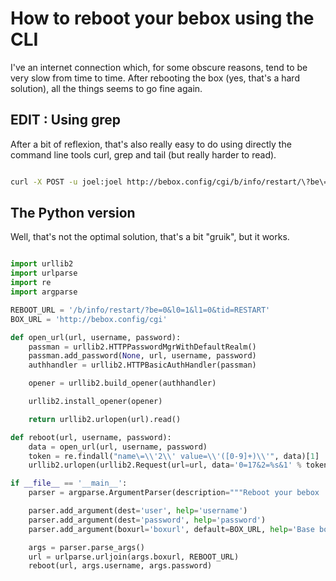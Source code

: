 # How to reboot your bebox using the CLI


I've an internet connection which, for some obscure reasons, tend to be
very slow from time to time. After rebooting the box (yes, that's a hard
solution), all the things seems to go fine again.

## EDIT : Using grep

After a bit of reflexion, that's also really easy to do using directly
the command line tools curl, grep and tail (but really harder to
read).

```bash

curl -X POST -u joel:joel http://bebox.config/cgi/b/info/restart/\?be\=0\&l0\=1\&l1\=0\&tid\=RESTART -d "0=17&2=`curl -u joel:joel http://bebox.config/cgi/b/info/restart/\?be\=0\&l0\=1\&l1\=0\&tid\=RESTART | grep -o "name='2' value='[0-9]\+" | grep -o "[0-9]\+" | tail -n 1`&1"
```

## The Python version

Well, that's not the optimal solution, that's a bit "gruik", but it
works.

```python

import urllib2
import urlparse
import re
import argparse

REBOOT_URL = '/b/info/restart/?be=0&l0=1&l1=0&tid=RESTART'
BOX_URL = 'http://bebox.config/cgi'

def open_url(url, username, password):
    passman = urllib2.HTTPPasswordMgrWithDefaultRealm()
    passman.add_password(None, url, username, password)
    authhandler = urllib2.HTTPBasicAuthHandler(passman)

    opener = urllib2.build_opener(authhandler)

    urllib2.install_opener(opener)

    return urllib2.urlopen(url).read()

def reboot(url, username, password):
    data = open_url(url, username, password)
    token = re.findall("name\=\\'2\\' value=\\'([0-9]+)\\'", data)[1]
    urllib2.urlopen(urllib2.Request(url=url, data='0=17&2=%s&1' % token))

if __file__ == '__main__':
    parser = argparse.ArgumentParser(description="""Reboot your bebox !""")

    parser.add_argument(dest='user', help='username')
    parser.add_argument(dest='password', help='password')
    parser.add_argument(boxurl='boxurl', default=BOX_URL, help='Base box url.  Default is %s' % BOX_URL)

    args = parser.parse_args()
    url = urlparse.urljoin(args.boxurl, REBOOT_URL)
    reboot(url, args.username, args.password)
```
